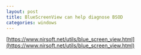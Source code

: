 ```yaml
---
layout: post
title: BlueScreenView can help diagnose BSOD
categories: windows
---
```

[https://www.nirsoft.net/utils/blue_screen_view.html](https://www.nirsoft.net/utils/blue_screen_view.html)

